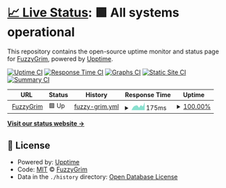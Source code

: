 # [📈 Live Status](https://FuzzyGrim.github.io/uptime-monitor): <!--live status--> **🟩 All systems operational**

This repository contains the open-source uptime monitor and status page for [FuzzyGrim](https://FuzzyGrim.github.io/uptime-monitor), powered by [Upptime](https://github.com/upptime/upptime).

[![Uptime CI](https://github.com/FuzzyGrim/uptime-monitor/workflows/Uptime%20CI/badge.svg)](https://github.com/FuzzyGrim/uptime-monitor/actions?query=workflow%3A%22Uptime+CI%22)
[![Response Time CI](https://github.com/FuzzyGrim/uptime-monitor/workflows/Response%20Time%20CI/badge.svg)](https://github.com/FuzzyGrim/uptime-monitor/actions?query=workflow%3A%22Response+Time+CI%22)
[![Graphs CI](https://github.com/FuzzyGrim/uptime-monitor/workflows/Graphs%20CI/badge.svg)](https://github.com/FuzzyGrim/uptime-monitor/actions?query=workflow%3A%22Graphs+CI%22)
[![Static Site CI](https://github.com/FuzzyGrim/uptime-monitor/workflows/Static%20Site%20CI/badge.svg)](https://github.com/FuzzyGrim/uptime-monitor/actions?query=workflow%3A%22Static+Site+CI%22)
[![Summary CI](https://github.com/FuzzyGrim/uptime-monitor/workflows/Summary%20CI/badge.svg)](https://github.com/FuzzyGrim/uptime-monitor/actions?query=workflow%3A%22Summary+CI%22)

<!--start: status pages-->
<!-- This summary is generated by Upptime (https://github.com/upptime/upptime) -->
<!-- Do not edit this manually, your changes will be overwritten -->
<!-- prettier-ignore -->
| URL | Status | History | Response Time | Uptime |
| --- | ------ | ------- | ------------- | ------ |
| <img alt="" src="https://favicons.githubusercontent.com/www.fuzzygrim.com" height="13"> [FuzzyGrim](https://www.fuzzygrim.com/) | 🟩 Up | [fuzzy-grim.yml](https://github.com/FuzzyGrim/uptime-monitor/commits/HEAD/history/fuzzy-grim.yml) | <details><summary><img alt="Response time graph" src="./graphs/fuzzy-grim/response-time-week.png" height="20"> 175ms</summary><br><a href="https://FuzzyGrim.github.io/uptime-monitor/history/fuzzy-grim"><img alt="Response time 234" src="https://img.shields.io/endpoint?url=https%3A%2F%2Fraw.githubusercontent.com%2FFuzzyGrim%2Fuptime-monitor%2FHEAD%2Fapi%2Ffuzzy-grim%2Fresponse-time.json"></a><br><a href="https://FuzzyGrim.github.io/uptime-monitor/history/fuzzy-grim"><img alt="24-hour response time 304" src="https://img.shields.io/endpoint?url=https%3A%2F%2Fraw.githubusercontent.com%2FFuzzyGrim%2Fuptime-monitor%2FHEAD%2Fapi%2Ffuzzy-grim%2Fresponse-time-day.json"></a><br><a href="https://FuzzyGrim.github.io/uptime-monitor/history/fuzzy-grim"><img alt="7-day response time 175" src="https://img.shields.io/endpoint?url=https%3A%2F%2Fraw.githubusercontent.com%2FFuzzyGrim%2Fuptime-monitor%2FHEAD%2Fapi%2Ffuzzy-grim%2Fresponse-time-week.json"></a><br><a href="https://FuzzyGrim.github.io/uptime-monitor/history/fuzzy-grim"><img alt="30-day response time 222" src="https://img.shields.io/endpoint?url=https%3A%2F%2Fraw.githubusercontent.com%2FFuzzyGrim%2Fuptime-monitor%2FHEAD%2Fapi%2Ffuzzy-grim%2Fresponse-time-month.json"></a><br><a href="https://FuzzyGrim.github.io/uptime-monitor/history/fuzzy-grim"><img alt="1-year response time 234" src="https://img.shields.io/endpoint?url=https%3A%2F%2Fraw.githubusercontent.com%2FFuzzyGrim%2Fuptime-monitor%2FHEAD%2Fapi%2Ffuzzy-grim%2Fresponse-time-year.json"></a></details> | <details><summary><a href="https://FuzzyGrim.github.io/uptime-monitor/history/fuzzy-grim">100.00%</a></summary><a href="https://FuzzyGrim.github.io/uptime-monitor/history/fuzzy-grim"><img alt="All-time uptime 99.97%" src="https://img.shields.io/endpoint?url=https%3A%2F%2Fraw.githubusercontent.com%2FFuzzyGrim%2Fuptime-monitor%2FHEAD%2Fapi%2Ffuzzy-grim%2Fuptime.json"></a><br><a href="https://FuzzyGrim.github.io/uptime-monitor/history/fuzzy-grim"><img alt="24-hour uptime 100.00%" src="https://img.shields.io/endpoint?url=https%3A%2F%2Fraw.githubusercontent.com%2FFuzzyGrim%2Fuptime-monitor%2FHEAD%2Fapi%2Ffuzzy-grim%2Fuptime-day.json"></a><br><a href="https://FuzzyGrim.github.io/uptime-monitor/history/fuzzy-grim"><img alt="7-day uptime 100.00%" src="https://img.shields.io/endpoint?url=https%3A%2F%2Fraw.githubusercontent.com%2FFuzzyGrim%2Fuptime-monitor%2FHEAD%2Fapi%2Ffuzzy-grim%2Fuptime-week.json"></a><br><a href="https://FuzzyGrim.github.io/uptime-monitor/history/fuzzy-grim"><img alt="30-day uptime 99.93%" src="https://img.shields.io/endpoint?url=https%3A%2F%2Fraw.githubusercontent.com%2FFuzzyGrim%2Fuptime-monitor%2FHEAD%2Fapi%2Ffuzzy-grim%2Fuptime-month.json"></a><br><a href="https://FuzzyGrim.github.io/uptime-monitor/history/fuzzy-grim"><img alt="1-year uptime 99.97%" src="https://img.shields.io/endpoint?url=https%3A%2F%2Fraw.githubusercontent.com%2FFuzzyGrim%2Fuptime-monitor%2FHEAD%2Fapi%2Ffuzzy-grim%2Fuptime-year.json"></a></details>

<!--end: status pages-->

[**Visit our status website →**](https://FuzzyGrim.github.io/uptime-monitor)

## 📄 License

- Powered by: [Upptime](https://github.com/upptime/upptime)
- Code: [MIT](./LICENSE) © [FuzzyGrim](https://FuzzyGrim.github.io/uptime-monitor)
- Data in the `./history` directory: [Open Database License](https://opendatacommons.org/licenses/odbl/1-0/)

